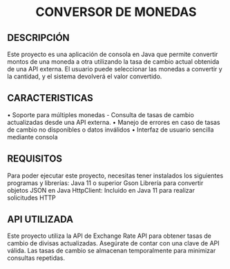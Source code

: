 
<h1 align="center"> CONVERSOR DE MONEDAS </h1>
<h2>DESCRIPCIÓN</h2>
Este proyecto es una aplicación de consola en Java que permite convertir montos de una moneda a otra utilizando la tasa de cambio actual obtenida de una API externa.
El usuario puede seleccionar las monedas a convertir y la cantidad, y el sistema devolverá el valor convertido.
<h2>CARACTERISTICAS</h2>
•	Soporte para múltiples monedas - Consulta de tasas de cambio actualizadas desde una API externa.
•	Manejo de errores en caso de tasas de cambio no disponibles o datos inválidos 
•	Interfaz de usuario sencilla mediante consola
<h2>REQUISITOS</h2>
Para poder ejecutar este proyecto, necesitas tener instalados los siguientes programas y librerías:
Java 11 o superior
Gson Librería para convertir objetos JSON en Java 
HttpClient: Incluido en Java 11 para realizar solicitudes HTTP

<h2>API UTILIZADA</h2>
Este proyecto utiliza la API de Exchange Rate API para obtener tasas de cambio de divisas actualizadas. Asegúrate de contar con una clave de API válida. Las tasas de cambio se almacenan temporalmente para minimizar consultas repetidas.
